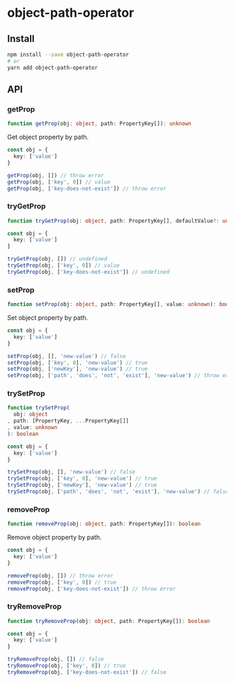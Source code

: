 # object-path-operator
## Install
```sh
npm install --save object-path-operator
# or
yarn add object-path-operator
```

## API
### getProp
```ts
function getProp(obj: object, path: PropertyKey[]): unknown
```

Get object property by path.

```ts
const obj = {
  key: ['value']
}

getProp(obj, []) // throw error
getProp(obj, ['key', 0]) // value
getProp(obj, ['key-does-not-exist']) // throw error
```

### tryGetProp
```ts
function tryGetProp(obj: object, path: PropertyKey[], defaultValue?: unknown): unknown
```

```ts
const obj = {
  key: ['value']
}

tryGetProp(obj, []) // undefined
tryGetProp(obj, ['key', 0]) // value
tryGetProp(obj, ['key-does-not-exist']) // undefined
```

### setProp
```ts
function setProp(obj: object, path: PropertyKey[], value: unknown): boolean
```

Set object property by path.

```ts
const obj = {
  key: ['value']
}

setProp(obj, [], 'new-value') // false
setProp(obj, ['key', 0], 'new-value') // true
setProp(obj, ['newKey'], 'new-value') // true
setProp(obj, ['path', 'does', 'not', 'exist'], 'new-value') // throw error
```

### trySetProp
```ts
function trySetProp(
  obj: object
, path: [PropertyKey, ...PropertyKey[]]
, value: unknown
): boolean
```

```ts
const obj = {
  key: ['value']
}

trySetProp(obj, [], 'new-value') // false
trySetProp(obj, ['key', 0], 'new-value') // true
trySetProp(obj, ['newKey'], 'new-value') // true
trySetProp(obj, ['path', 'does', 'not', 'exist'], 'new-value') // false
```

### removeProp
```ts
function removeProp(obj: object, path: PropertyKey[]): boolean
```

Remove object property by path.

```ts
const obj = {
  key: ['value']
}

removeProp(obj, []) // throw error
removeProp(obj, ['key', 0]) // true
removeProp(obj, ['key-does-not-exist']) // throw error
```

### tryRemoveProp
```ts
function tryRemoveProp(obj: object, path: PropertyKey[]): boolean
```

```ts
const obj = {
  key: ['value']
}

tryRemoveProp(obj, []) // false
tryRemoveProp(obj, ['key', 0]) // true
tryRemoveProp(obj, ['key-does-not-exist']) // false
```

